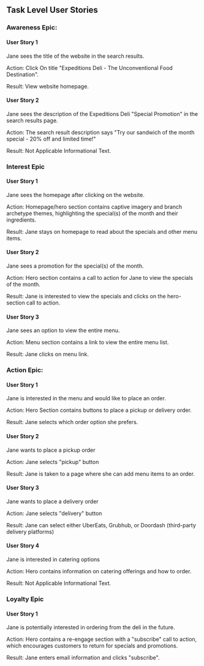## Task Level User Stories

### Awareness Epic: 
#### User Story 1

Jane sees the title of the website in the search results.

Action: Click On title "Expeditions Deli - The Unconventional Food Destination".

Result: View website homepage.

#### User Story 2

Jane sees the description of the Expeditions Deli "Special Promotion" in the search results page.

Action: The search result description says "Try our sandwich of the month special - 20% off and limited time!"

Result: Not Applicable Informational Text.




### Interest Epic
#### User Story 1

Jane sees the homepage after clicking on the website.

Action: Homepage/hero section contains captive imagery and branch archetype themes, highlighting the special(s) of the month and their ingredients.

Result: Jane stays on homepage to read about the specials and other menu items.


#### User Story 2

Jane sees a promotion for the special(s) of the month.

Action: Hero section contains a call to action for Jane to view the specials of the month.

Result: Jane is interested to view the specials and clicks on the hero-section call to action.


#### User Story 3

Jane sees an option to view the entire menu.

Action: Menu section contains a link to view the entire menu list.

Result: Jane clicks on menu link.


### Action Epic: 
#### User Story 1
Jane is interested in the menu and would like to place an order.

Action: Hero Section contains buttons to place a pickup or delivery order.

Result: Jane selects which order option she prefers.


#### User Story 2
Jane wants to place a pickup order

Action: Jane selects "pickup" button

Result: Jane is taken to a page where she can add menu items to an order.


#### User Story 3
Jane wants to place a delivery order

Action: Jane selects "delivery" button

Result: Jane can select either UberEats, Grubhub, or Doordash (third-party delivery platforms)


#### User Story 4
Jane is interested in catering options

Action: Hero contains information on catering offerings and how to order.

Result: Not Applicable Informational Text.


### Loyalty Epic
#### User Story 1
Jane is potentially interested in ordering from the deli in the future.

Action: Hero contains a re-engage section with a "subscribe" call to action, which encourages customers to return for specials and promotions.

Result: Jane enters email information and clicks "subscribe".






